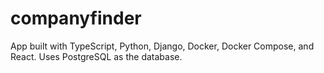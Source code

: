 # companyfinder
App built with TypeScript, Python, Django, Docker, Docker Compose, and React. Uses PostgreSQL as the database.
